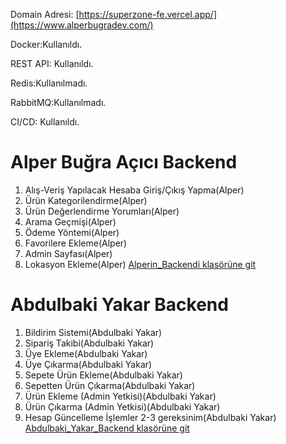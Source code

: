 Domain Adresi: [https://superzone-fe.vercel.app/](https://www.alperbugradev.com/)

Docker:Kullanıldı.

REST API: Kullanıldı.

Redis:Kullanılmadı.

RabbitMQ:Kullanılmadı.

CI/CD: Kullanıldı.

# Alper Buğra Açıcı Backend

1. Alış-Veriş Yapılacak Hesaba Giriş/Çıkış Yapma(Alper)
2. Ürün Kategorilendirme(Alper)
3. Ürün Değerlendirme Yorumları(Alper)
4. Arama Geçmişi(Alper)
5. Ödeme Yöntemi(Alper)
6. Favorilere Ekleme(Alper)
7. Admin Sayfası(Alper)
8. Lokasyon Ekleme(Alper)
   [Alperin_Backendi klasörüne git](https://github.com/abugraacici/Coding_Stars/tree/main/Alperin_Backendi)

# Abdulbaki Yakar Backend

1. Bildirim Sistemi(Abdulbaki Yakar)
2. Sipariş Takibi(Abdulbaki Yakar)
3. Üye Ekleme(Abdulbaki Yakar)
4. Üye Çıkarma(Abdulbaki Yakar)
5. Sepete Ürün Ekleme(Abdulbaki Yakar)
6. Sepetten Ürün Çıkarma(Abdulbaki Yakar)
7. Ürün Ekleme (Admin Yetkisi)(Abdulbaki Yakar)
8. Ürün Çıkarma (Admin Yetkisi)(Abdulbaki Yakar)
9. Hesap Güncelleme İşlemler 2-3 gereksinim(Abdulbaki Yakar)
   [Abdulbaki_Yakar_Backend klasörüne git](https://github.com/abugraacici/Coding_Stars/tree/main/Abdulbaki%20Yakar%20Backend)
